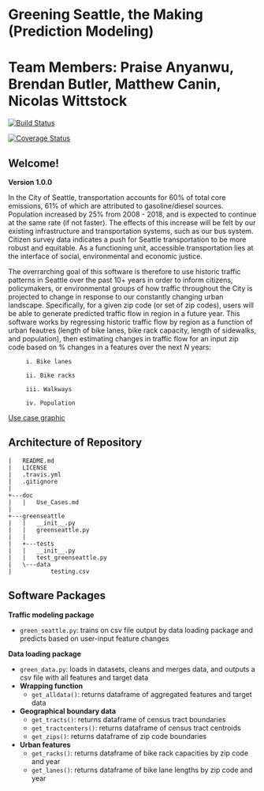 # Greening Seattle, the Making (Prediction Modeling)
# Team Members: Praise Anyanwu, Brendan Butler, Matthew Canin, Nicolas Wittstock

[![Build Status](https://travis-ci.org/Greening-Seattle/Prediction.svg?branch=main)](https://travis-ci.org/Greening-Seattle/Prediction)

[![Coverage Status](https://coveralls.io/repos/github/Greening-Seattle/Prediction/badge.svg?branch=main)](https://coveralls.io/github/Greening-Seattle/Prediction?branch=main)

## Welcome!
**Version 1.0.0**

In the City of Seattle, transportation accounts for 60% of total core emissions, 61% of which are attributed to
gasoline/diesel sources. Population increased by 25% from 2008 - 2018, and is expected to continue at the same rate
(if not faster). The effects of this increase will be felt by our existing infrastructure and transportation systems,
such as our bus system. Citizen survey data indicates a push for Seattle transportation to be more robust and equitable.
As a functioning unit, accessible transportation lies at the interface of social, environmental and economic justice.

The overrarching goal of this software is therefore to use historic traffic patterns in Seattle over the past 10+ years in
order to inform citizens, policymakers, or environmental groups of how traffic throughout the City is projected to change
in response to our constantly changing urban landscape. Specifically, for a given zip code (or set of zip codes), users will
be able to generate predicted traffic flow in region in a future year. This software works by regressing historic traffic flow
by region as a function of urban feautres (length of bike lanes, bike rack capacity, length of sidewalks, and population), then
estimating changes in traffic flow for an input zip code based on % changes in a features over the next _N_ years:
  
         i. Bike lanes
      
         ii. Bike racks
      
         iii. Walkways
    
         iv. Population
 
[Use case graphic](brendanbutler.github.com/Greening-Seattle/Prediction/img/Slide1.jpg)

## Architecture of Repository
```
|   README.md
|   LICENSE
|   .travis.yml
|   .gitignore
|
+---doc
|   |   Use_Cases.md
|
+---greenseattle
|   |   __init__.py
|   |   greenseattle.py
|   |
|   +---tests
|   |   __init__.py
|   |   test_greenseattle.py 
|   \---data
|           testing.csv
```

## Software Packages

**Traffic modeling package**
* `green_seattle.py`: trains on csv file output by data loading package and predicts based on user-input feature changes

**Data loading package**
* `green_data.py`: loads in datasets, cleans and merges data, and outputs a csv file with all features and target data
* **Wrapping function**
  * `get_alldata()`: returns dataframe of aggregated features and target data
* **Geographical boundary data**
  * `get_tracts()`: returns dataframe of census tract boundaries
  * `get_tractcenters()`: returns dataframe of census tract centroids
  * `get_zips()`: returns dataframe of zip code boundaries
* **Urban features**
  * `get_racks()`: returns dataframe of bike rack capacities by zip code and year
  * `get_lanes()`: returns dataframe of bike lane lengths by zip code and year
